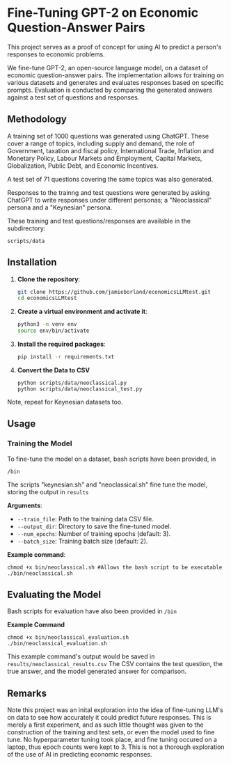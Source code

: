 # Fine-Tuning GPT-2 on Economic Question-Answer Pairs

This project serves as a proof of concept for using AI to predict a person's responses to economic problems.

We fine-tune GPT-2, an open-source language model, on a dataset of economic question-answer pairs. The implementation allows for training on various datasets and generates and evaluates responses based on specific prompts. Evaluation is conducted by comparing the generated answers against a test set of questions and responses.

## Methodology
A training set of 1000 questions was generated using ChatGPT. These cover a range of topics, including supply and demand, the role of Government, taxation and fiscal policy, International Trade, Inflation and Monetary Policy, Labour Markets and Employment, Capital Markets, Globalization, Public Debt, and Economic Incentives.

A test set of 71 questions covering the same topics was also generated.

Responses to the trainng and test questions were generated by asking ChatGPT to write responses under different personas; a "Neoclassical" persona and a "Keynesian" persona. 

These training and test questions/responses are available in the subdirectory:
```
scripts/data
``` 

## Installation

1. **Clone the repository**:
    ```bash
    git clone https://github.com/jamieborland/economicsLLMtest.git
    cd economicsLLMtest
    ```
    
2. **Create a virtual environment and activate it**:
    ```bash
    python3 -m venv env
    source env/bin/activate
    ```
    
3. **Install the required packages**:
    ```bash
    pip install -r requirements.txt
    ```
4. **Convert the Data to CSV**

    ```
    python scripts/data/neoclassical.py
   python scripts/data/neoclassical_test.py
    ```
Note, repeat for Keynesian datasets too.   

## Usage

### Training the Model

To fine-tune the model on a dataset, bash scripts have been provided, in
```
/bin
```
The scripts "keynesian.sh" and "neoclassical.sh" fine tune the model, storing the output in `results`

**Arguments**:
- `--train_file`: Path to the training data CSV file.
- `--output_dir`: Directory to save the fine-tuned model.
- `--num_epochs`: Number of training epochs (default: 3).
- `--batch_size`: Training batch size (default: 2).

**Example command**:

```
chmod +x bin/neoclassical.sh #Allows the bash script to be executable
./bin/neoclassical.sh
```

## Evaluating the Model

Bash scripts for evaluation have also been provided in `/bin`

**Example Command**

```
chmod +x bin/neoclassical_evaluation.sh
./bin/neoclassical_evaluation.sh

```
This example command's output would be saved in `results/neoclassical_results.csv`
The CSV contains the test question, the true answer, and the model generated answer for comparison.

## Remarks

Note this project was an inital exploration into the idea of fine-tuning LLM's on data to see how accurately it could predict future responses. This is merely a first experiment, and as such little thought was given to the construction of the training and test sets, or even the model used to fine tune. No hyperparameter tuning took place, and fine tuning occured on a laptop, thus epoch counts were kept to 3. 
This is not a thorough exploration of the use of AI in predicting economic responses.

